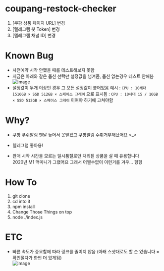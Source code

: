 # coupang-restock-checker

1. [쿠팡 상품 페이지 URL] 변경
2. [텔레그램 봇 Token] 변경
3. [텔레그램 채널 ID] 변경

# Known Bug
- 사전예약 시작 안했을 때를 테스트해보지 못함
- 지금은 아래와 같은 옵션 선택만 설정값을 넘겨줌, 옵션 없는경우 테스트 안해봄    
![image](https://user-images.githubusercontent.com/29011440/101475916-4fb0e900-3990-11eb-867f-de44f7f7bd5f.png)
- 설정값이 두개 이상인 경우 그 모든 설정값이 붙어있음 예시 : `CPU : 10세대 i516GB × SSD 512GB × 스페이스 그레이` 으로 표시됨 : `CPU : 10세대 i5 / 16GB × SSD 512GB × 스페이스 그레이` 이여야 하기에 고쳐야함
 

# Why?
- 쿠팡 푸쉬알림 맨날 늦어서 못믿겠고 쿠팡알림 수취거부해놨어요 >_<
- 텔레그램 좋아용!

- 판매 시작 시간을 모르는 일시품절로만 처리된 상품을 살 때 유용합니다  
2020년 M1 맥미니가 그랬어요 그래서 어쩔수없이 이런거를 겨우... 힝힝

# How To
1. git clone
2. cd into it
3. npm install
4. Change Those Things on top
5. node ./index.js

# ETC
- 빠른 속도가 중요함에 따라 링크를 줄이지 않음 (아래 스샷대로도 할 순 있습니다 = 확인절차가 한번 더 있게됨)    
![image](https://user-images.githubusercontent.com/29011440/101506798-23f62900-39b9-11eb-99b8-d5b48383cfbe.png)
